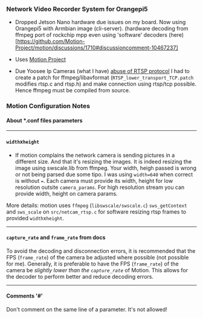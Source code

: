 ### Network Video Recorder System for Orangepi5

- Dropped Jetson Nano hardware due issues on my board. Now using Orangepi5 with Armbian image (cli-server).
(hardware decoding from ffmpeg port of rockchip mpp even using 'software' decoders (here)[https://github.com/Motion-Project/motion/discussions/1710#discussioncomment-10467237]  

- Uses [Motion Project](https://github.com/Motion-Project/motion)

 - Due Yoosee Ip Cameras (what I have) [abuse of RTSP protocol](https://stackoverflow.com/q/66280861/1207193) I had to create a patch for ffmpeg/libavformat (`RTSP_lower_transport_TCP.patch` modifies rtsp.c and rtsp.h) and make connection using rtsp/tcp possible. Hence ffmpeg must be compiled from source. 


### Motion Configuration Notes 

#### About *.conf files parameters
________________________

#### `width`x`height`

- If motion complains the network camera is sending pictures in a different size. And that it's resizing the images.
It is indeed resizing the image using swscale.lib from ffmpeg. Your width, heigh passed is wrong or not being parsed due some tipo.
I was using `width=640` when correct is without `=`. Each camera must provide its width, height for low resolution outsite `camera_params`.
For high resolution stream you can provide width, height on camera params.

More details: motion uses `ffmpeg` (`libswscale/swscale.c`) `sws_getContext`  and `sws_scale` on `src/netcam_rtsp.c` for software resizing rtsp frames to provided `width`x`height`.

________________________

#### `capture_rate` and `frame_rate` from docs

To avoid the decoding and disconnection errors, it is recommended that the FPS (`frame_rate`) of the camera be adjusted where possible (not possible for me).
Generally, it is preferable to have the FPS (`frame_rate`) of the camera be *slightly lower than the `capture_rate`* of Motion. This allows for the decoder to perform better and reduce decoding errors. 

________________________
#### Comments '#'

Don't comment on the same line of a parameter. It's not allowed!
